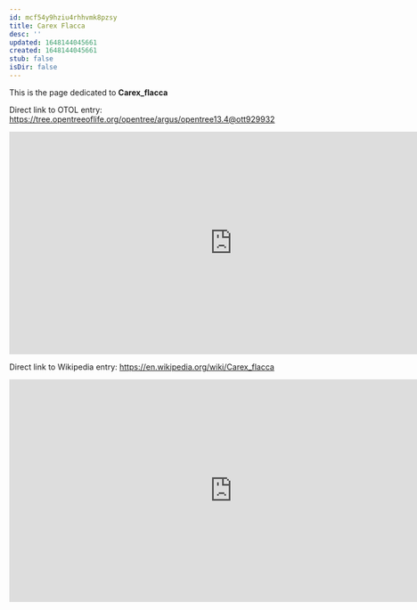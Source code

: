```yaml
---
id: mcf54y9hziu4rhhvmk8pzsy
title: Carex Flacca
desc: ''
updated: 1648144045661
created: 1648144045661
stub: false
isDir: false
---
```

This is the page dedicated to **Carex_flacca**


Direct link to OTOL entry: https://tree.opentreeoflife.org/opentree/argus/opentree13.4@ott929932



<html>
    <body>
    <iframe src="https://tree.opentreeoflife.org/opentree/argus/opentree13.4@ott929932"
    width="800" height="400" frameborder="0" allowfullscreen> </iframe>
    </body>
</html>
    


Direct link to Wikipedia entry: https://en.wikipedia.org/wiki/Carex_flacca



<html>
    <body>
    <iframe src="https://en.wikipedia.org/wiki/Carex_flacca"
    width="800" height="400" frameborder="0" allowfullscreen> </iframe>
    </body>
</html>
    
